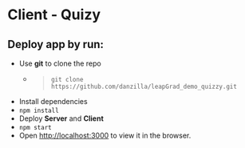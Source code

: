 # Client - Quizy

## Deploy app by run:

- Use **git** to clone the repo
	- > `git clone https://github.com/danzilla/leapGrad_demo_quizzy.git`
- Install dependencies
- `npm install`
- Deploy **Server** and **Client** 
- `npm start`
- Open [http://localhost:3000](http://localhost:3000) to view it in the browser.